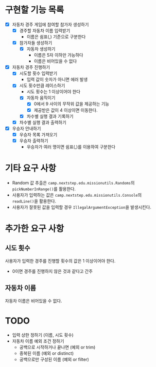 # 구현할 기능 목록

- [x] 자동차 경주 게임에 참여할 참가자 생성하기
    - [x] 경주할 자동차 이름 입력받기
        - 이름은 쉼표(,) 기준으로 구분한다
    - [x] 참가자들 생성하기
        - [x] 자동차 생성하기
            - 이름은 5자 이하만 가능하다
            - 이름은 비어있을 수 없다
- [x] 자동차 경주 진행하기
    - [x] 시도할 횟수 입력받기
        - 입력 값이 숫자가 아니면 에러 발생
    - [x] 시도 횟수만큼 레이스하기
        - 시도 횟수는 1 이상이어야 한다
        - [x] 자동차 움직이기
            - [x] 0에서 9 사이의 무작위 값을 제공하는 기능
            - [x] 제공받은 값이 4 이상이면 이동한다.
        - [x] 차수별 실행 결과 기록하기
    - [x] 차수별 실행 결과 출력하기
- [x] 우승자 안내하기
    - [x] 우승자 목록 가져오기
    - [x] 우승자 출력하기
        - 우승자가 여러 명이면 쉼표(,)를 이용하여 구분한다

# 기타 요구 사항

- Random 값 추출은 `camp.nextstep.edu.missionutils.Randoms`의 `pickNumberInRange()`를 활용한다.
- 사용자가 입력하는 값은 `camp.nextstep.edu.missionutils.Console`의 `readLine()`을 활용한다.
- 사용자가 잘못된 값을 입력할 경우 `IllegalArgumentException`을 발생시킨다.

# 추가한 요구 사항

## 시도 횟수

사용자가 입력한 경주를 진행할 횟수의 값은 1 이상이어야 한다.

- 0이면 경주를 진행하지 않은 것과 같다고 간주

## 자동차 이름

자동차 이름은 비어있을 수 없다.

# TODO

- 입력 상한 정하기 (이름, 시도 횟수)
- 자동차 이름 예외 조건 정하기
    - 공백으로 시작하거나 끝나면 (예외 or trim)
    - 중복된 이름 (예외 or distinct)
    - 공백으로만 구성된 이름 (예외 or filter)
